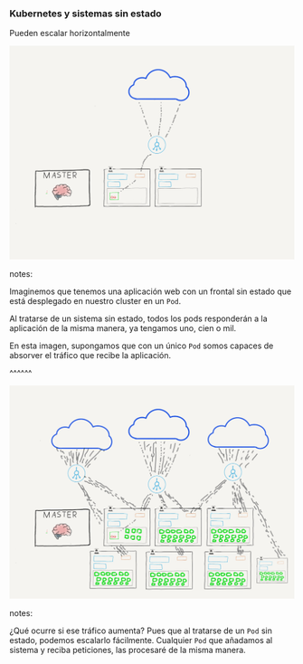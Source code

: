 ### Kubernetes y sistemas sin estado

Pueden escalar horizontalmente

<img src="../../images/stateles_cluster_low_traffic.png" alt="Stateless Cluster Low Traffic" class="r-stretch">

notes:

Imaginemos que tenemos una aplicación web con un frontal sin estado que está
desplegado en nuestro cluster en un `Pod`.

Al tratarse de un sistema sin estado, todos los pods responderán a la aplicación de la misma 
manera, ya tengamos uno, cien o mil.

En esta imagen, supongamos que con un único `Pod` somos capaces de absorver el tráfico
que recibe la aplicación.

^^^^^^

<img src="../../images/stateles_cluster_high_traffic.png" alt="">

notes:

¿Qué ocurre si ese tráfico aumenta? Pues que al tratarse de un `Pod` sin estado,
podemos escalarlo fácilmente. Cualquier `Pod` que añadamos al sistema y reciba
peticiones, las procesaré de la misma manera.
